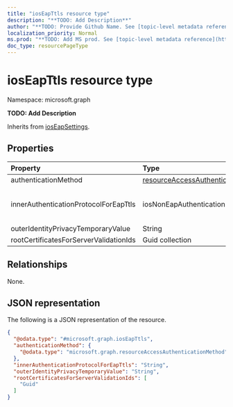 ```yaml
---
title: "iosEapTtls resource type"
description: "**TODO: Add Description**"
author: "**TODO: Provide Github Name. See [topic-level metadata reference](https://msgo.azurewebsites.net/add/document/guidelines/metadata.html#topic-level-metadata)**"
localization_priority: Normal
ms.prod: "**TODO: Add MS prod. See [topic-level metadata reference](https://msgo.azurewebsites.net/add/document/guidelines/metadata.html#topic-level-metadata)**"
doc_type: resourcePageType
---
```


# iosEapTtls resource type

Namespace: microsoft.graph

**TODO: Add Description**


Inherits from [iosEapSettings](../resources/ioseapsettings.md).

## Properties
|Property|Type|Description|
|:---|:---|:---|
|authenticationMethod|[resourceAccessAuthenticationMethod](../resources/intune-resourceaccessauthenticationmethod.md)|**TODO: Add Description**|
|innerAuthenticationProtocolForEapTtls|iosNonEapAuthenticationMethodForEapTtlsType|**TODO: Add Description**. Possible values are: `unencryptedPassword`, `challengeHandshakeAuthenticationProtocol`, `microsoftChap`, `microsoftChapVersionTwo`.|
|outerIdentityPrivacyTemporaryValue|String|**TODO: Add Description**|
|rootCertificatesForServerValidationIds|Guid collection|**TODO: Add Description**|

## Relationships
None.

## JSON representation
The following is a JSON representation of the resource.
<!-- {
  "blockType": "resource",
  "@odata.type": "microsoft.graph.iosEapTtls"
}
-->
``` json
{
  "@odata.type": "#microsoft.graph.iosEapTtls",
  "authenticationMethod": {
    "@odata.type": "microsoft.graph.resourceAccessAuthenticationMethod"
  },
  "innerAuthenticationProtocolForEapTtls": "String",
  "outerIdentityPrivacyTemporaryValue": "String",
  "rootCertificatesForServerValidationIds": [
    "Guid"
  ]
}
```

